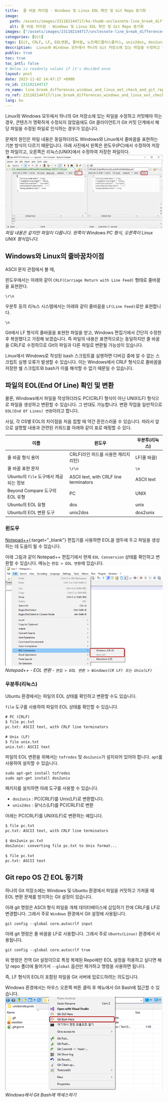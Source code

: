 ```yaml
---
title:  줄 바꿈 차이점 - Windows 및 Linux EOL 확인 및 Git Repo 동기화
image:
  path: /assets/images/231102144717/ko-thumb-unclesnote-line_break_differences_windows_and_linux_eol_check_and_git_repo_sync.png
  alt: 줄 바꿈 차이점 - Windows 및 Linux EOL 확인 및 Git Repo 동기화
images: ["/assets/images/231102144717/unclesnote-line_break_differences_windows_and_linux_eol_check_and_git_repo_sync-same_file_contents_but_different_files_on_the_left_is_windows_pc_format_and_on_the_right_is_linux_unix_format.png", "/assets/images/231102144717/unclesnote-line_break_differences_windows_and_linux_eol_check_and_git_repo_sync-notepad++-eol_conversion-edit_eol_conversion_windows_cr_lf_or_unix_lf.png", "/assets/images/231102144717/unclesnote-line_break_differences_windows_and_linux_eol_check_and_git_repo_sync-accessing_git_bash_on_windows.png"]
categories: [Git]
tags: [Git, CRLF, LF, EOL변환, 줄바꿈, 노트패드플러스플러스, unix2dos, dos2unix]
description:  Linux와 Windows 모두에서 하나의 Git 저장소에 있는 파일을 수정하고 커밋해야 하는 경우, 콘텐츠가 명확하게 수정되지 않았음에도 Git 클라이언트가 Git 커밋 단계에서 해당 파일을 수정된 파일로 인식하는 경우가 있습니다. 문제의 원인은 파일 내용은 동일하더라도
public: true
toc: true
toc_intl: false
# Below is readonly values if it's decided once
layout: post
date: 2023-11-02 14:47:17 +0900
ro_id: 231102144717
ro_name: line_break_differences_windows_and_linux_eol_check_and_git_repo_sync
ro_ref: 231102144717/line_break_differences_windows_and_linux_eol_check_and_git_repo_sync
lang: ko
---
```

Linux와 Windows 모두에서 하나의 Git 저장소에 있는 파일을 수정하고 커밋해야 하는 경우, 콘텐츠가 명확하게 수정되지 않았음에도 Git 클라이언트가 Git 커밋 단계에서 해당 파일을 수정된 파일로 인식하는 경우가 있습니다.  

문제의 원인은 파일 내용은 동일하더라도 Windows와 Linux에서 줄바꿈을 표현하는 기본 방식이 다르기 때문입니다. 아래 사진에서 왼쪽은 윈도우(PC)에서 수정하여 저장한 파일이고, 오른쪽은 리눅스(UNIX)에서 수정하여 저장한 파일이다.  
![파일 내용은 같지만 파일이 다릅니다. 왼쪽이 Windows PC 형식, 오른쪽이 Linux UNIX 형식입니다.](/assets/images/231102144717/unclesnote-line_break_differences_windows_and_linux_eol_check_and_git_repo_sync-same_file_contents_but_different_files_on_the_left_is_windows_pc_format_and_on_the_right_is_linux_unix_format.png)
_파일 내용은 같지만 파일이 다릅니다. 왼쪽이 Windows PC 형식, 오른쪽이 Linux UNIX 형식입니다._

## Windows와 Linux의 줄바꿈 ​​차이점
ASCII 문자 관점에서 볼 때,  

윈도우에서는 아래와 같이 `CRLF(Carriage Return with Line Feed)` 형태로 줄바꿈을 표현한다.  

```text
\r\n
```
우분투 등의 리눅스 시스템에서는 아래와 같이 줄바꿈을 `LF(Line Feed)`로만 표현합니다.  

```text
\n
```
Git에서 LF 형식의 줄바꿈을 표현한 파일을 받고, Windows 편집기에서 간단히 수정한 후 복원했다고 가정해 보겠습니다. 즉 파일의 내용은 표면적으로는 동일하지만 줄 바꿈을 CRLF로 수정하므로 Git의 파일과 다른 파일로 변환될 가능성이 있습니다.  

Linux에서 Windows로 작성된 bash 스크립트를 실행하면 디버깅 중에 알 수 없는 스크립트 실행 오류가 발생할 수 있습니다. 이는 Windows에서 CRLF 형식으로 줄바꿈을 저장한 쉘 스크립트와 bash가 이를 해석할 수 없기 때문일 수 있습니다.  
## 파일의 EOL(End Of Line) 확인 및 변환
물론, Windows에서 파일을 작성하더라도 PC(CRLF) 형식이 아닌 UNIX(LF) 형식으로 파일을 생성하고 변환할 수 있습니다. 그 반대도 가능합니다. 변환 작업을 일반적으로 `EOL(End Of Lines) 변환`이라고 합니다.  

사실, 각 OS별 EOL의 차이점을 처음 접할 때 약간 혼란스러울 수 있습니다. 따라서 앞으로 설명할 내용과 관련된 키워드를 아래와 같이 표로 매핑할 수 있다.  

|이름|윈도우|우분투(리눅스)|
| ------------------------------------------ | ---------------------------------------- | -------------- |
|줄 바꿈 형식 용어|CRLF(라인 피드를 사용한 캐리지 리턴)|LF(줄 바꿈)|
|줄 바꿈 표현 문자|`\r\n`|`\n`|
|Ubuntu의 `file` 도구에서 제공되는 정보|ASCII text, with CRLF line terminators|ASCII text|
|Beyond Compare 도구의 EOL 유형|PC|UNIX|
|Ubuntu의 EOL 유형|dos|unix|
|Ubuntu의 EOL 변환 도구|unix2dos|dos2unix|

### 윈도우
[Notepad++](https://notepad-plus-plus.org/downloads){:target="_blank"} 편집기를 사용하면 EOL을 염두에 두고 파일을 생성하는 데 도움이 될 수 있습니다.  

아래 그림과 같이 Notepad++ 편집기에서 현재 `EOL Conversion` 상태를 확인하고 변환할 수 있습니다. 메뉴는 `편집 > EOL 변환`에 있습니다.  
![Notepad++ - EOL 변환 - `편집 > EOL 변환 > Windows(CR LF) 또는 Unix(LF)`](/assets/images/231102144717/unclesnote-line_break_differences_windows_and_linux_eol_check_and_git_repo_sync-notepad++-eol_conversion-edit_eol_conversion_windows_cr_lf_or_unix_lf.png)
_Notepad++ - EOL 변환 - `편집 > EOL 변환 > Windows(CR LF) 또는 Unix(LF)`_

### 우분투(리눅스)
Ubuntu 환경에서는 파일의 EOL 상태를 확인하고 변환할 수도 있습니다.  

`file` 도구를 사용하여 파일의 EOL 상태를 확인할 수 있습니다.  

```shell
# PC (CRLF)
$ file pc.txt 
pc.txt: ASCII text, with CRLF line terminators

# Unix (LF)
$ file unix.txt 
unix.txt: ASCII text
```
파일의 EOL 변환을 위해서는 `tofrodos` 및 `dos2unix`가 설치되어 있어야 합니다. `apt`를 사용하여 설치할 수 있습니다.  

```shell
sudo apt-get install tofrodos
sudo apt-get install dos2unix
```
패키지를 설치하면 아래 도구를 사용할 수 있습니다.  
- `dos2unix` : PC(CRLF)를 Unix(LF)로 변환합니다.
- `unix2dos` : 유닉스(LF)를 PC(CRLF)로 변환

아래는 PC(CRLF)를 UNIX(LF)로 변환하는 예입니다.  

```shell
$ file pc.txt 
pc.txt: ASCII text, with CRLF line terminators

$ dos2unix pc.txt 
dos2unix: converting file pc.txt to Unix format...

$ file pc.txt 
pc.txt: ASCII text

```
## Git repo OS 간 EOL 동기화
하나의 Git 저장소에는 Windows 및 Ubuntu 환경에서 파일을 커밋하고 가져올 때 EOL 변환 문제를 방지하는 Git 설정이 있습니다.  

아래 git 명령은 ASCII 형식 파일을 개체 데이터베이스에 삽입하기 전에 CRLF를 LF로 변경합니다. 그래서 주로 `Windows` 환경에서 Git 설정에 사용됩니다.  

```shell
git config --global core.autocrlf input 
```
아래 git 명령은 줄 바꿈을 LF로 사용합니다. 그래서 주로 `Ubuntu(Linux)` 환경에서 사용됩니다.  

```shell
git config --global core.autocrlf true
```
위 명령은 전역 Git 설정이므로 특정 복제된 Repo에만 EOL 설정을 적용하고 싶다면 해당 repo 폴더에 들어가서 `--global` 옵션만 제거하고 명령을 사용하면 됩니다.  

즉, LF 형식의 EOL이 포함된 파일을 Git 서버에 업로드하려는 의도입니다.  

Windows 환경에서는 마우스 오른쪽 버튼 클릭 후 메뉴에서 Git Bash에 접근할 수 있습니다.  
![Windows에서 Git Bash에 액세스하기](/assets/images/231102144717/unclesnote-line_break_differences_windows_and_linux_eol_check_and_git_repo_sync-accessing_git_bash_on_windows.png)
_Windows에서 Git Bash에 액세스하기_

